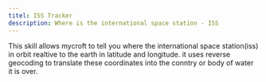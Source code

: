 ```yaml
---
titel: ISS Tracker
description: Where is the international space station - ISS
---
```

This skill allows mycroft to tell you where the international space station(iss) in orbit realtive
to the earth in latitude and longitude. it uses reverse geocoding to translate these coordinates
into the conntry or body of water it is over.
